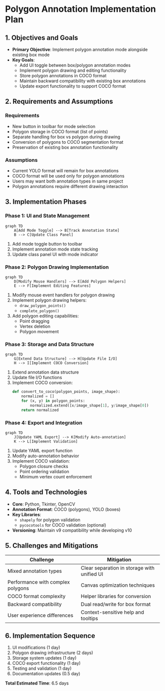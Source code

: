 # Polygon Annotation Implementation Plan

## 1. Objectives and Goals
- **Primary Objective**: Implement polygon annotation mode alongside existing box mode
- **Key Goals**:
  - Add UI toggle between box/polygon annotation modes
  - Implement polygon drawing and editing functionality
  - Store polygon annotations in COCO format
  - Maintain backward compatibility with existing box annotations
  - Update export functionality to support COCO format

## 2. Requirements and Assumptions
### Requirements
- New button in toolbar for mode selection
- Polygon storage in COCO format (list of points)
- Separate handling for box vs polygon during drawing
- Conversion of polygons to COCO segmentation format
- Preservation of existing box annotation functionality

### Assumptions
- Current YOLO format will remain for box annotations
- COCO format will be used only for polygon annotations
- Users may want both annotation types in same project
- Polygon annotations require different drawing interaction

## 3. Implementation Phases

### Phase 1: UI and State Management
```mermaid
graph TD
    A[Add Mode Toggle] --> B[Track Annotation State]
    B --> C[Update Class Panel]
```

1. Add mode toggle button to toolbar
2. Implement annotation mode state tracking
3. Update class panel UI with mode indicator

### Phase 2: Polygon Drawing Implementation
```mermaid
graph TD
    D[Modify Mouse Handlers] --> E[Add Polygon Helpers]
    E --> F[Implement Editing Features]
```

1. Modify mouse event handlers for polygon drawing
2. Implement polygon drawing helpers:
   - `draw_polygon_points()`
   - `complete_polygon()`
3. Add polygon editing capabilities:
   - Point dragging
   - Vertex deletion
   - Polygon movement

### Phase 3: Storage and Data Structure
```mermaid
graph TD
    G[Extend Data Structure] --> H[Update File I/O]
    H --> I[Implement COCO Conversion]
```

1. Extend annotation data structure
2. Update file I/O functions
3. Implement COCO conversion:
   ```python
   def convert_to_coco(polygon_points, image_shape):
       normalized = []
       for (x, y) in polygon_points:
           normalized.extend([x/image_shape[1], y/image_shape[0])
       return normalized
   ```

### Phase 4: Export and Integration
```mermaid
graph TD
    J[Update YAML Export] --> K[Modify Auto-annotation]
    K --> L[Implement Validation]
```

1. Update YAML export function
2. Modify auto-annotation behavior
3. Implement COCO validation:
   - Polygon closure checks
   - Point ordering validation
   - Minimum vertex count enforcement

## 4. Tools and Technologies
- **Core**: Python, Tkinter, OpenCV
- **Annotation Format**: COCO (polygons), YOLO (boxes)
- **Key Libraries**: 
  - `shapely` for polygon validation
  - `pycocotools` for COCO validation (optional)
- **Versioning**: Maintain v9 compatibility while developing v10

## 5. Challenges and Mitigations
| Challenge | Mitigation |
|-----------|------------|
| Mixed annotation types | Clear separation in storage with unified UI |
| Performance with complex polygons | Canvas optimization techniques |
| COCO format complexity | Helper libraries for conversion |
| Backward compatibility | Dual read/write for box format |
| User experience differences | Context-sensitive help and tooltips |

## 6. Implementation Sequence
1. UI modifications (1 day)
2. Polygon drawing infrastructure (2 days)
3. Storage system updates (1 day)
4. COCO export functionality (1 day)
5. Testing and validation (1 day)
6. Documentation updates (0.5 day)

**Total Estimated Time**: 6.5 days